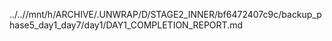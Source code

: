 ../..//mnt/h/ARCHIVE/.UNWRAP/D/STAGE2_INNER/bf6472407c9c/backup_phase5_day1_day7/day1/DAY1_COMPLETION_REPORT.md